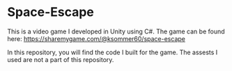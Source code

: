 # Space-Escape
This is a video game I developed in Unity using C#. 
The game can be found here:
https://sharemygame.com/@ksommer60/space-escape 

In this repository, you will find the code I built for the game. The assests I used are not a part of this repository. 
